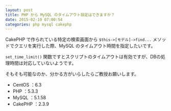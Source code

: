 ```yaml
---
layout: post
title: PHP から MySQL のタイムアウト設定はできますか？
date: 2015-02-19 07:00:54
categories: php mysql cakephp
---
```

<p>CakePHP で作られている特定の検索画面から <code>$this-&gt;[モデル]-&gt;find...</code> メソッドでクエリを実行した際、MySQL のタイムアウト時間を指定したいです。</p>

<p><code>set_time_limit()</code> 関数ですとスクリプトのタイムアウトは有効ですが、DBの処理時間は対応していないようです。</p>

<p>そもそも可能なのか、分かる方がいらしたらご教授お願いします。</p>

<ul>
<li>CentOS  ：6.3</li>
<li>PHP     ：5.3.3</li>
<li>MySQL   ：5.1.58</li>
<li>CakePHP ：2.3.9</li>
</ul>
